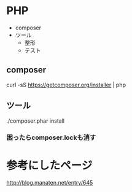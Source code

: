 # PHP

- composer
- ツール
  - 整形
  - テスト

## composer
curl -sS https://getcomposer.org/installer | php

##  ツール
./composer.phar install

### 困ったらcomposer.lockも消す

# 参考にしたページ
http://blog.manaten.net/entry/645
